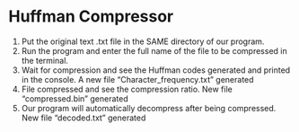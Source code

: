 # Huffman Compressor

1. Put the original text .txt file in the SAME directory of our program.
2. Run the program and enter the full name of the file to be compressed in the terminal.
3. Wait for compression and see the Huffman codes generated and printed in the console. A new file “Character_frequency.txt” generated
4. File compressed and see the compression ratio. New file “compressed.bin” generated
5. Our program will automatically decompress after being compressed. New file “decoded.txt” generated
